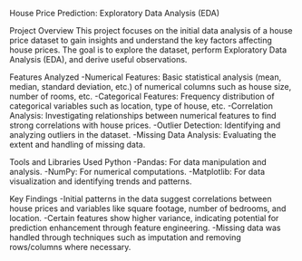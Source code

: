 House Price Prediction: Exploratory Data Analysis (EDA)

Project Overview
This project focuses on the initial data analysis of a house price dataset to gain insights and understand the key factors affecting house prices. The goal is to explore the dataset, perform Exploratory Data Analysis (EDA), and derive useful observations.

Features Analyzed
-Numerical Features: Basic statistical analysis (mean, median, standard deviation, etc.) of numerical columns such as house size, number of rooms, etc.
-Categorical Features: Frequency distribution of categorical variables such as location, type of house, etc.
-Correlation Analysis: Investigating relationships between numerical features to find strong correlations with house prices.
-Outlier Detection: Identifying and analyzing outliers in the dataset.
-Missing Data Analysis: Evaluating the extent and handling of missing data.

Tools and Libraries Used
Python
-Pandas: For data manipulation and analysis.
-NumPy: For numerical computations.
-Matplotlib: For data visualization and identifying trends and patterns.

Key Findings
-Initial patterns in the data suggest correlations between house prices and variables like square footage, number of bedrooms, and location.
-Certain features show higher variance, indicating potential for prediction enhancement through feature engineering.
-Missing data was handled through techniques such as imputation and removing rows/columns where necessary.
